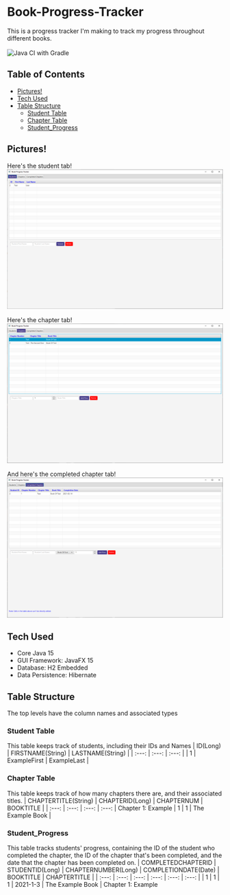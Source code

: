 # Book-Progress-Tracker
This is a progress tracker I'm making to track my progress throughout different books.
<br> <br>
![Java CI with Gradle](https://github.com/zliel/Book-Progress-Tracker/workflows/Java%20CI%20with%20Gradle/badge.svg)

## Table of Contents
* [Pictures!](#pictures)
* [Tech Used](#tech-used)
* [Table Structure](#table-structure)
  * [Student Table](#student-table)
  * [Chapter Table](#chapter-table)
  * [Student_Progress](#student_progress)

## Pictures!
Here's the student tab!
![Image of the Student Tab](media/Student_Screen.png)

Here's the chapter tab!
![Image of the Chapters Tab](media/Chapters_Screen.png)

And here's the completed chapter tab!
![Image of the Completed Chapters Tab](media/Completed_Chapter_Screen.png)

## Tech Used
- Core Java 15
- GUI Framework: JavaFX 15
- Database: H2 Embedded
- Data Persistence: Hibernate

## Table Structure
The top levels have the column names and associated types

### Student Table
This table keeps track of students, including their IDs and Names
| ID(Long) | FIRSTNAME(String) | LASTNAME(String) |
| :---: | :---: | :---: |
| 1 | ExampleFirst | ExampleLast |

### Chapter Table
This table keeps track of how many chapters there are, and their associated titles. 
| CHAPTERTITLE(String) | CHAPTERID(Long) | CHAPTERNUM | BOOKTITLE |
| :---: | :---: | :---: | :---: |
Chapter 1: Example | 1 | 1 | The Example Book |

### Student_Progress
This table tracks students' progress, containing the ID of the student who completed the chapter, the ID of the chapter that's been completed, and the date that the chapter has been completed on. 
| COMPLETEDCHAPTERID | STUDENTID(Long) | CHAPTERNUMBER(Long) | COMPLETIONDATE(Date) | BOOKTITLE | CHAPTERTITLE |
| :---: | :---: | :---: | :---: | :---: | :---: |
| 1 | 1 | 1 | 2021-1-3 | The Example Book | Chapter 1: Example
